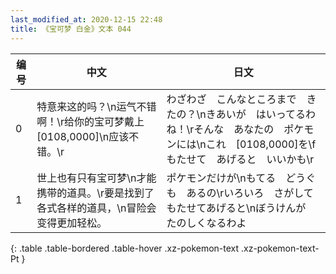 ```yaml
---
last_modified_at: 2020-12-15 22:48
title: 《宝可梦 白金》文本 044
---
```

| 编号 | 中文 | 日文 |
| ---- | ---- | ---- |
| 0 | 特意来这的吗？\n运气不错啊！\r给你的宝可梦戴上[0108,0000]\n应该不错。\r | わざわざ　こんなところまで　きたの？\nきあいが　はいってるわね！\rそんな　あなたの　ポケモンには\nこれ　[0108,0000]を\fもたせて　あげると　いいかも\r |
| 1 | 世上也有只有宝可梦\n才能携带的道具。\r要是找到了各式各样的道具，\n冒险会变得更加轻松。 | ポケモンだけが\nもてる　どうぐも　あるの\rいろいろ　さがして　もたせてあげると\nぼうけんが　たのしくなるわよ |
{: .table .table-bordered .table-hover .xz-pokemon-text .xz-pokemon-text-Pt }